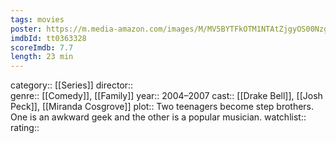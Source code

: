 ```yaml
---
tags: movies
poster: https://m.media-amazon.com/images/M/MV5BYTFkOTM1NTAtZjgyOS00NzgyLTkzNTktYmMyODVlN2RiY2U5XkEyXkFqcGdeQXVyMTA0MTM5NjI2._V1_SX300.jpg
imdbId: tt0363328
scoreImdb: 7.7
length: 23 min
---
```


category:: [[Series]]
director::  
genre:: [[Comedy]], [[Family]]
year:: 2004–2007
cast:: [[Drake Bell]], [[Josh Peck]], [[Miranda Cosgrove]]
plot:: Two teenagers become step brothers. One is an awkward geek and the other is a popular musician.
watchlist::
rating::
